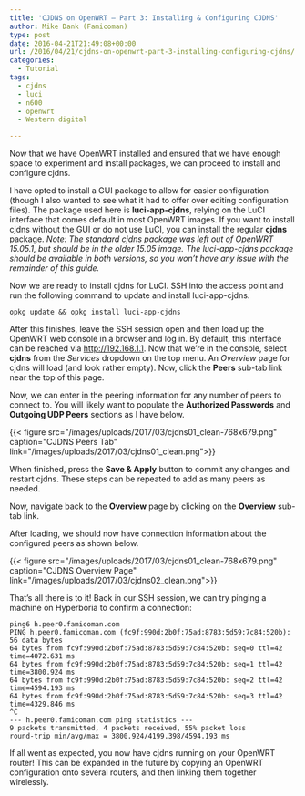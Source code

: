 ```yaml
---
title: 'CJDNS on OpenWRT – Part 3: Installing & Configuring CJDNS'
author: Mike Dank (Famicoman)
type: post
date: 2016-04-21T21:49:08+00:00
url: /2016/04/21/cjdns-on-openwrt-part-3-installing-configuring-cjdns/
categories:
  - Tutorial
tags:
  - cjdns
  - luci
  - n600
  - openwrt
  - Western digital

---
```

Now that we have OpenWRT installed and ensured that we have enough space to experiment and install packages, we can proceed to install and configure cjdns.

I have opted to install a GUI package to allow for easier configuration (though I also wanted to see what it had to offer over editing configuration files). The package used here is **luci-app-cjdns**, relying on the LuCI interface that comes default in most OpenWRT images. If you want to install cjdns without the GUI or do not use LuCI, you can install the regular **cjdns** package. *Note: The standard cjdns package was left out of OpenWRT 15.05.1, but should be in the older 15.05 image. The luci-app-cjdns package should be available in both versions, so you won’t have any issue with the remainder of this guide.*

Now we are ready to install cjdns for LuCI. SSH into the access point and run the following command to update and install luci-app-cjdns.

```
opkg update && opkg install luci-app-cjdns
```

After this finishes, leave the SSH session open and then load up the OpenWRT web console in a browser and log in. By default, this interface can be reached via http://192.168.1.1. Now that we’re in the console, select **cjdns** from the *Services* dropdown on the top menu. An *Overview* page for cjdns will load (and look rather empty). Now, click the **Peers** sub-tab link near the top of this page.

Now, we can enter in the peering information for any number of peers to connect to. You will likely want to populate the **Authorized Passwords** and **Outgoing UDP Peers** sections as I have below.
   
{{< figure src="/images/uploads/2017/03/cjdns01_clean-768x679.png" caption="CJDNS Peers Tab" link="/images/uploads/2017/03/cjdns01_clean.png">}}

When finished, press the **Save & Apply** button to commit any changes and restart cjdns. These steps can be repeated to add as many peers as needed.

Now, navigate back to the **Overview** page by clicking on the **Overview** sub-tab link.

After loading, we should now have connection information about the configured peers as shown below.

{{< figure src="/images/uploads/2017/03/cjdns01_clean-768x679.png" caption="CJDNS Overview Page" link="/images/uploads/2017/03/cjdns02_clean.png">}}

That’s all there is to it! Back in our SSH session, we can try pinging a machine on Hyperboria to confirm a connection:

```
ping6 h.peer0.famicoman.com
PING h.peer0.famicoman.com (fc9f:990d:2b0f:75ad:8783:5d59:7c84:520b): 56 data bytes
64 bytes from fc9f:990d:2b0f:75ad:8783:5d59:7c84:520b: seq=0 ttl=42 time=4072.631 ms
64 bytes from fc9f:990d:2b0f:75ad:8783:5d59:7c84:520b: seq=1 ttl=42 time=3800.924 ms
64 bytes from fc9f:990d:2b0f:75ad:8783:5d59:7c84:520b: seq=2 ttl=42 time=4594.193 ms
64 bytes from fc9f:990d:2b0f:75ad:8783:5d59:7c84:520b: seq=3 ttl=42 time=4329.846 ms
^C
--- h.peer0.famicoman.com ping statistics ---
9 packets transmitted, 4 packets received, 55% packet loss
round-trip min/avg/max = 3800.924/4199.398/4594.193 ms
```

If all went as expected, you now have cjdns running on your OpenWRT router! This can be expanded in the future by copying an OpenWRT configuration onto several routers, and then linking them together wirelessly.